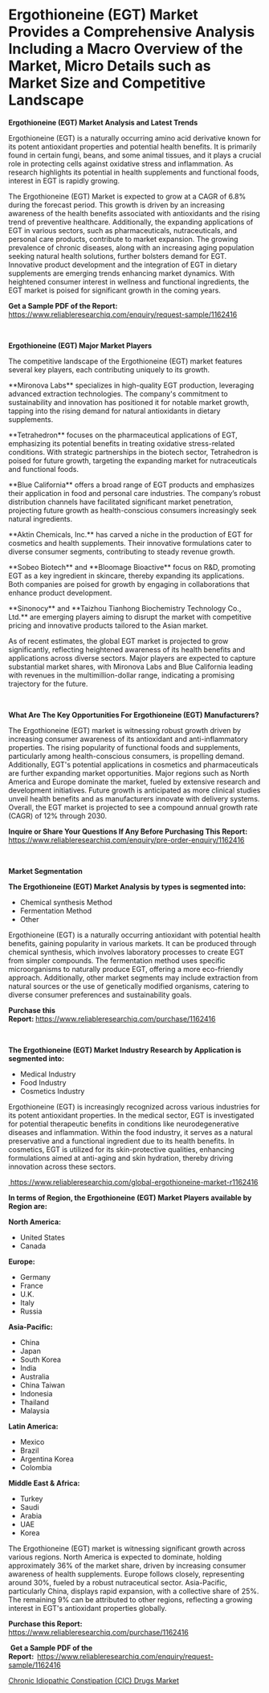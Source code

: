 <p><h1>Ergothioneine (EGT) Market Provides a Comprehensive Analysis Including a Macro Overview of the Market, Micro Details such as Market Size and Competitive Landscape</h1></p><p><strong>Ergothioneine (EGT) Market Analysis and Latest Trends</strong></p>
<p><p>Ergothioneine (EGT) is a naturally occurring amino acid derivative known for its potent antioxidant properties and potential health benefits. It is primarily found in certain fungi, beans, and some animal tissues, and it plays a crucial role in protecting cells against oxidative stress and inflammation. As research highlights its potential in health supplements and functional foods, interest in EGT is rapidly growing.</p><p>The Ergothioneine (EGT) Market is expected to grow at a CAGR of 6.8% during the forecast period. This growth is driven by an increasing awareness of the health benefits associated with antioxidants and the rising trend of preventive healthcare. Additionally, the expanding applications of EGT in various sectors, such as pharmaceuticals, nutraceuticals, and personal care products, contribute to market expansion. The growing prevalence of chronic diseases, along with an increasing aging population seeking natural health solutions, further bolsters demand for EGT. Innovative product development and the integration of EGT in dietary supplements are emerging trends enhancing market dynamics. With heightened consumer interest in wellness and functional ingredients, the EGT market is poised for significant growth in the coming years.</p></p>
<p><strong>Get a Sample PDF of the Report:&nbsp;</strong> <a href="https://www.reliableresearchiq.com/enquiry/request-sample/1162416?utm_campaign=3107&utm_medium=2&utm_source=Github&utm_content=ia&utm_term=09032025&utm_id=ergothioneine-egt">https://www.reliableresearchiq.com/enquiry/request-sample/1162416</a></p>
<p>&nbsp;</p>
<p><strong>Ergothioneine (EGT) Major Market Players</strong></p>
<p><p>The competitive landscape of the Ergothioneine (EGT) market features several key players, each contributing uniquely to its growth. </p><p>**Mironova Labs** specializes in high-quality EGT production, leveraging advanced extraction technologies. The company's commitment to sustainability and innovation has positioned it for notable market growth, tapping into the rising demand for natural antioxidants in dietary supplements.</p><p>**Tetrahedron** focuses on the pharmaceutical applications of EGT, emphasizing its potential benefits in treating oxidative stress-related conditions. With strategic partnerships in the biotech sector, Tetrahedron is poised for future growth, targeting the expanding market for nutraceuticals and functional foods.</p><p>**Blue California** offers a broad range of EGT products and emphasizes their application in food and personal care industries. The company’s robust distribution channels have facilitated significant market penetration, projecting future growth as health-conscious consumers increasingly seek natural ingredients.</p><p>**Aktin Chemicals, Inc.** has carved a niche in the production of EGT for cosmetics and health supplements. Their innovative formulations cater to diverse consumer segments, contributing to steady revenue growth. </p><p>**Sobeo Biotech** and **Bloomage Bioactive** focus on R&D, promoting EGT as a key ingredient in skincare, thereby expanding its applications. Both companies are poised for growth by engaging in collaborations that enhance product development.</p><p>**Sinonocy** and **Taizhou Tianhong Biochemistry Technology Co., Ltd.** are emerging players aiming to disrupt the market with competitive pricing and innovative products tailored to the Asian market.</p><p>As of recent estimates, the global EGT market is projected to grow significantly, reflecting heightened awareness of its health benefits and applications across diverse sectors. Major players are expected to capture substantial market shares, with Mironova Labs and Blue California leading with revenues in the multimillion-dollar range, indicating a promising trajectory for the future.</p></p>
<p>&nbsp;</p>
<p><strong>What Are The Key Opportunities For Ergothioneine (EGT) Manufacturers?</strong></p>
<p><p>The Ergothioneine (EGT) market is witnessing robust growth driven by increasing consumer awareness of its antioxidant and anti-inflammatory properties. The rising popularity of functional foods and supplements, particularly among health-conscious consumers, is propelling demand. Additionally, EGT's potential applications in cosmetics and pharmaceuticals are further expanding market opportunities. Major regions such as North America and Europe dominate the market, fueled by extensive research and development initiatives. Future growth is anticipated as more clinical studies unveil health benefits and as manufacturers innovate with delivery systems. Overall, the EGT market is projected to see a compound annual growth rate (CAGR) of 12% through 2030.</p></p>
<p><strong>Inquire or Share Your Questions If Any Before Purchasing This Report:</strong> <a href="https://www.reliableresearchiq.com/enquiry/pre-order-enquiry/1162416?utm_campaign=3107&utm_medium=2&utm_source=Github&utm_content=ia&utm_term=09032025&utm_id=ergothioneine-egt">https://www.reliableresearchiq.com/enquiry/pre-order-enquiry/1162416</a></p>
<p>&nbsp;</p>
<p><strong>Market Segmentation</strong></p>
<p><strong>The Ergothioneine (EGT) Market Analysis by types is segmented into:</strong></p>
<p><ul><li>Chemical synthesis Method</li><li>Fermentation Method</li><li>Other</li></ul></p>
<p><p>Ergothioneine (EGT) is a naturally occurring antioxidant with potential health benefits, gaining popularity in various markets. It can be produced through chemical synthesis, which involves laboratory processes to create EGT from simpler compounds. The fermentation method uses specific microorganisms to naturally produce EGT, offering a more eco-friendly approach. Additionally, other market segments may include extraction from natural sources or the use of genetically modified organisms, catering to diverse consumer preferences and sustainability goals.</p></p>
<p><strong>Purchase this Report:&nbsp;</strong><a href="https://www.reliableresearchiq.com/purchase/1162416?utm_campaign=3107&utm_medium=2&utm_source=Github&utm_content=ia&utm_term=09032025&utm_id=ergothioneine-egt">https://www.reliableresearchiq.com/purchase/1162416</a></p>
<p>&nbsp;</p>
<p><strong>The Ergothioneine (EGT) Market Industry Research by Application is segmented into:</strong></p>
<p><ul><li>Medical Industry</li><li>Food Industry</li><li>Cosmetics Industry</li></ul></p>
<p><p>Ergothioneine (EGT) is increasingly recognized across various industries for its potent antioxidant properties. In the medical sector, EGT is investigated for potential therapeutic benefits in conditions like neurodegenerative diseases and inflammation. Within the food industry, it serves as a natural preservative and a functional ingredient due to its health benefits. In cosmetics, EGT is utilized for its skin-protective qualities, enhancing formulations aimed at anti-aging and skin hydration, thereby driving innovation across these sectors.</p></p>
<p><a href="https://www.reliableresearchiq.com/global-ergothioneine-market-r1162416?utm_campaign=3107&utm_medium=2&utm_source=Github&utm_content=ia&utm_term=09032025&utm_id=ergothioneine-egt">&nbsp;https://www.reliableresearchiq.com/global-ergothioneine-market-r1162416</a></p>
<p><strong>In terms of Region, the Ergothioneine (EGT) Market Players available by Region are:</strong></p>
<p>
    <p> <strong> North America: </strong>
        <ul>
            <li>United States</li>
            <li>Canada</li>
        </ul>
        </p> 
    <p> <strong> Europe: </strong>
        <ul>
            <li>Germany</li>
            <li>France</li>
            <li>U.K.</li>
            <li>Italy</li>
            <li>Russia</li>
        </ul>
        </p> 
    <p> <strong> Asia-Pacific: </strong>
        <ul>
            <li>China</li>
            <li>Japan</li>
            <li>South Korea</li>
            <li>India</li>
            <li>Australia</li>
            <li>China Taiwan</li>
            <li>Indonesia</li>
            <li>Thailand</li>
            <li>Malaysia</li>
        </ul>
        </p> 
    <p> <strong> Latin America: </strong>
        <ul>
            <li>Mexico</li>
            <li>Brazil</li>
            <li>Argentina Korea</li>
            <li>Colombia</li>
        </ul>
        </p> 
    <p> <strong> Middle East & Africa: </strong>
        <ul>
            <li>Turkey</li>
            <li>Saudi</li>
            <li>Arabia</li>
            <li>UAE</li>
            <li>Korea</li>
        </ul>
    </p>
    </p>
<p><p>The Ergothioneine (EGT) market is witnessing significant growth across various regions. North America is expected to dominate, holding approximately 36% of the market share, driven by increasing consumer awareness of health supplements. Europe follows closely, representing around 30%, fueled by a robust nutraceutical sector. Asia-Pacific, particularly China, displays rapid expansion, with a collective share of 25%. The remaining 9% can be attributed to other regions, reflecting a growing interest in EGT's antioxidant properties globally.</p></p>
<p><strong>Purchase this Report: </strong><a href="https://www.reliableresearchiq.com/purchase/1162416?utm_campaign=3107&utm_medium=2&utm_source=Github&utm_content=ia&utm_term=09032025&utm_id=ergothioneine-egt">https://www.reliableresearchiq.com/purchase/1162416</a></p>
<p>&nbsp;<strong>Get a Sample PDF of the Report:&nbsp;&nbsp;</strong><a href="https://www.reliableresearchiq.com/enquiry/request-sample/1162416?utm_campaign=3107&utm_medium=2&utm_source=Github&utm_content=ia&utm_term=09032025&utm_id=ergothioneine-egt">https://www.reliableresearchiq.com/enquiry/request-sample/1162416</a></p>
<p><strong></strong></p>
<p><p><a href="https://github.com/voigttyagi/Market-Research-Report-List-1/blob/main/chronic-idiopathic-constipation-cic-drugs-market.md?utm_campaign=3107&utm_medium=2&utm_source=Github&utm_content=ia&utm_term=09032025&utm_id=ergothioneine-egt">Chronic Idiopathic Constipation (CIC) Drugs Market</a></p></p>